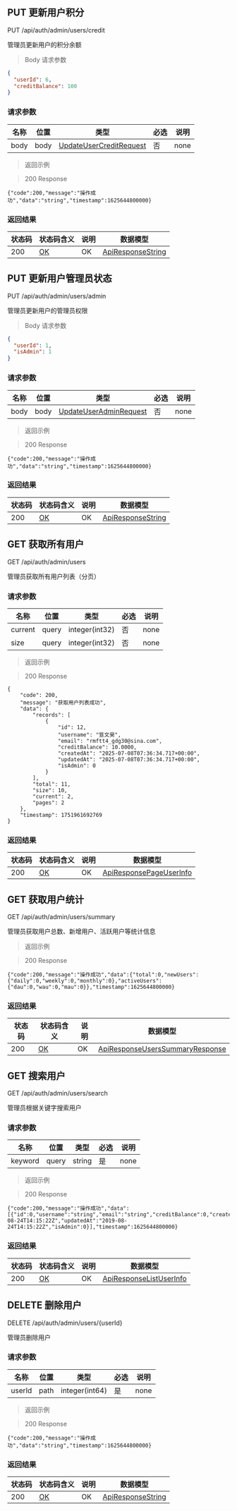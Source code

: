 

## PUT 更新用户积分

PUT /api/auth/admin/users/credit

管理员更新用户的积分余额

> Body 请求参数

```json
{
  "userId": 6,
  "creditBalance": 100
}
```

### 请求参数

| 名称 | 位置 | 类型                                                      | 必选 | 说明 |
| ---- | ---- | --------------------------------------------------------- | ---- | ---- |
| body | body | [UpdateUserCreditRequest](#schemaupdateusercreditrequest) | 否   | none |

> 返回示例

> 200 Response

```
{"code":200,"message":"操作成功","data":"string","timestamp":1625644800000}
```

### 返回结果

| 状态码 | 状态码含义                                              | 说明 | 数据模型                                      |
| ------ | ------------------------------------------------------- | ---- | --------------------------------------------- |
| 200    | [OK](https://tools.ietf.org/html/rfc7231#section-6.3.1) | OK   | [ApiResponseString](#schemaapiresponsestring) |

<a id="opIdupdateUserAdmin"></a>

## PUT 更新用户管理员状态

PUT /api/auth/admin/users/admin

管理员更新用户的管理员权限

> Body 请求参数

```json
{
  "userId": 1,
  "isAdmin": 1
}
```

### 请求参数

| 名称 | 位置 | 类型                                                    | 必选 | 说明 |
| ---- | ---- | ------------------------------------------------------- | ---- | ---- |
| body | body | [UpdateUserAdminRequest](#schemaupdateuseradminrequest) | 否   | none |

> 返回示例

> 200 Response

```
{"code":200,"message":"操作成功","data":"string","timestamp":1625644800000}
```

### 返回结果

| 状态码 | 状态码含义                                              | 说明 | 数据模型                                      |
| ------ | ------------------------------------------------------- | ---- | --------------------------------------------- |
| 200    | [OK](https://tools.ietf.org/html/rfc7231#section-6.3.1) | OK   | [ApiResponseString](#schemaapiresponsestring) |

<a id="opIdgetAllUsers"></a>

## GET 获取所有用户

GET /api/auth/admin/users

管理员获取所有用户列表（分页）

### 请求参数

| 名称    | 位置  | 类型           | 必选 | 说明 |
| ------- | ----- | -------------- | ---- | ---- |
| current | query | integer(int32) | 否   | none |
| size    | query | integer(int32) | 否   | none |

> 返回示例

> 200 Response

```
{
    "code": 200,
    "message": "获取用户列表成功",
    "data": {
        "records": [
            {
                "id": 12,
                "username": "笪文昊",
                "email": "rmftt4_gdg30@sina.com",
                "creditBalance": 10.0000,
                "createdAt": "2025-07-08T07:36:34.717+00:00",
                "updatedAt": "2025-07-08T07:36:34.717+00:00",
                "isAdmin": 0
            }
        ],
        "total": 11,
        "size": 10,
        "current": 2,
        "pages": 2
    },
    "timestamp": 1751961692769
}
```

### 返回结果

| 状态码 | 状态码含义                                              | 说明 | 数据模型                                                  |
| ------ | ------------------------------------------------------- | ---- | --------------------------------------------------------- |
| 200    | [OK](https://tools.ietf.org/html/rfc7231#section-6.3.1) | OK   | [ApiResponsePageUserInfo](#schemaapiresponsepageuserinfo) |

<a id="opIdgetUsersSummary"></a>

## GET 获取用户统计

GET /api/auth/admin/users/summary

管理员获取用户总数、新增用户、活跃用户等统计信息

> 返回示例

> 200 Response

```
{"code":200,"message":"操作成功","data":{"total":0,"newUsers":{"daily":0,"weekly":0,"monthly":0},"activeUsers":{"dau":0,"wau":0,"mau":0}},"timestamp":1625644800000}
```

### 返回结果

| 状态码 | 状态码含义                                              | 说明 | 数据模型                                                                  |
| ------ | ------------------------------------------------------- | ---- | ------------------------------------------------------------------------- |
| 200    | [OK](https://tools.ietf.org/html/rfc7231#section-6.3.1) | OK   | [ApiResponseUsersSummaryResponse](#schemaapiresponseuserssummaryresponse) |

<a id="opIdsearchUsers"></a>

## GET 搜索用户

GET /api/auth/admin/users/search

管理员根据关键字搜索用户

### 请求参数

| 名称    | 位置  | 类型   | 必选 | 说明 |
| ------- | ----- | ------ | ---- | ---- |
| keyword | query | string | 是   | none |

> 返回示例

> 200 Response

```
{"code":200,"message":"操作成功","data":[{"id":0,"username":"string","email":"string","creditBalance":0,"createdAt":"2019-08-24T14:15:22Z","updatedAt":"2019-08-24T14:15:22Z","isAdmin":0}],"timestamp":1625644800000}
```

### 返回结果

| 状态码 | 状态码含义                                              | 说明 | 数据模型                                                  |
| ------ | ------------------------------------------------------- | ---- | --------------------------------------------------------- |
| 200    | [OK](https://tools.ietf.org/html/rfc7231#section-6.3.1) | OK   | [ApiResponseListUserInfo](#schemaapiresponselistuserinfo) |

<a id="opIddeleteUser"></a>

## DELETE 删除用户

DELETE /api/auth/admin/users/{userId}

管理员删除用户

### 请求参数

| 名称   | 位置 | 类型           | 必选 | 说明 |
| ------ | ---- | -------------- | ---- | ---- |
| userId | path | integer(int64) | 是   | none |

> 返回示例

> 200 Response

```
{"code":200,"message":"操作成功","data":"string","timestamp":1625644800000}
```

### 返回结果

| 状态码 | 状态码含义                                              | 说明 | 数据模型                                      |
| ------ | ------------------------------------------------------- | ---- | --------------------------------------------- |
| 200    | [OK](https://tools.ietf.org/html/rfc7231#section-6.3.1) | OK   | [ApiResponseString](#schemaapiresponsestring) |
